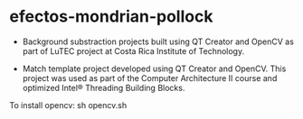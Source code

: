 efectos-mondrian-pollock
========

- Background substraction projects built using QT Creator and OpenCV
as part of LuTEC project at Costa Rica Institute of Technology.

- Match template project developed using QT Creator and OpenCV. 
This project was used as part of the Computer Architecture II course and optimized Intel® Threading Building Blocks.

To install opencv:
sh opencv.sh
